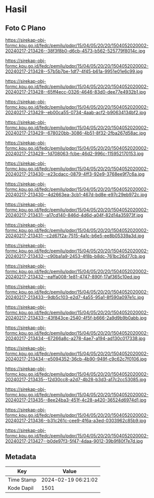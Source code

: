 # Hasil

## Foto C Plano

https://sirekap-obj-formc.kpu.go.id/fedc/pemilu/pdpr/15/04/05/20/20/1504052020002-20240217-213426--38f3f8b0-d6cb-4573-b562-525779f8014c.jpg

https://sirekap-obj-formc.kpu.go.id/fedc/pemilu/pdpr/15/04/05/20/20/1504052020002-20240217-213428--57b5b7be-1df7-4f45-b61a-9951e01e6c99.jpg

https://sirekap-obj-formc.kpu.go.id/fedc/pemilu/pdpr/15/04/05/20/20/1504052020002-20240217-213428--65ff4ecc-0326-4646-83d0-dee77e4932b1.jpg

https://sirekap-obj-formc.kpu.go.id/fedc/pemilu/pdpr/15/04/05/20/20/1504052020002-20240217-213429--eb00ca55-0734-4aab-acf2-b90634134bf2.jpg

https://sirekap-obj-formc.kpu.go.id/fedc/pemilu/pdpr/15/04/05/20/20/1504052020002-20240217-213429--678020bb-3086-4b51-8f32-2fba267d58ac.jpg

https://sirekap-obj-formc.kpu.go.id/fedc/pemilu/pdpr/15/04/05/20/20/1504052020002-20240217-213429--1d708063-fcbe-46d2-996c-115952170153.jpg

https://sirekap-obj-formc.kpu.go.id/fedc/pemilu/pdpr/15/04/05/20/20/1504052020002-20240217-213430--e23cdacc-0879-4ff3-92e9-3768ee9f7c6a.jpg

https://sirekap-obj-formc.kpu.go.id/fedc/pemilu/pdpr/15/04/05/20/20/1504052020002-20240217-213430--4d2663ea-3cb1-467d-bd8e-e97c29eb972c.jpg

https://sirekap-obj-formc.kpu.go.id/fedc/pemilu/pdpr/15/04/05/20/20/1504052020002-20240217-213431--a17cd140-846d-4d6d-a04f-82d14a35973f.jpg

https://sirekap-obj-formc.kpu.go.id/fedc/pemilu/pdpr/15/04/05/20/20/1504052020002-20240217-213431--c2d67f2a-7515-4a1c-b6e5-ee8b05339a3d.jpg

https://sirekap-obj-formc.kpu.go.id/fedc/pemilu/pdpr/15/04/05/20/20/1504052020002-20240217-213432--c90ba1a9-2453-4f8b-b8dc-761bc26d77cb.jpg

https://sirekap-obj-formc.kpu.go.id/fedc/pemilu/pdpr/15/04/05/20/20/1504052020002-20240217-213432--eaffa008-1e81-4747-890f-17af365c10ed.jpg

https://sirekap-obj-formc.kpu.go.id/fedc/pemilu/pdpr/15/04/05/20/20/1504052020002-20240217-213433--9db5c103-e2d7-4a55-95a1-8f590a097e1c.jpg

https://sirekap-obj-formc.kpu.go.id/fedc/pemilu/pdpr/15/04/05/20/20/1504052020002-20240217-213433--43f843ce-2540-4f5f-b666-2a9d9b9b0abb.jpg

https://sirekap-obj-formc.kpu.go.id/fedc/pemilu/pdpr/15/04/05/20/20/1504052020002-20240217-213434--67266a8c-a278-4ae7-a194-ad130c017338.jpg

https://sirekap-obj-formc.kpu.go.id/fedc/pemilu/pdpr/15/04/05/20/20/1504052020002-20240217-213434--e5094352-36cb-4b90-949f-c9c62c7f0106.jpg

https://sirekap-obj-formc.kpu.go.id/fedc/pemilu/pdpr/15/04/05/20/20/1504052020002-20240217-213435--12d30cc8-a2d7-4b28-b3d3-a17c2cc53085.jpg

https://sirekap-obj-formc.kpu.go.id/fedc/pemilu/pdpr/15/04/05/20/20/1504052020002-20240217-213435--8ee24ba3-451f-4c28-a420-36524d6974d1.jpg

https://sirekap-obj-formc.kpu.go.id/fedc/pemilu/pdpr/15/04/05/20/20/1504052020002-20240217-213436--b31c261c-cee9-4f6a-a3ed-0303962c85b9.jpg

https://sirekap-obj-formc.kpu.go.id/fedc/pemilu/pdpr/15/04/05/20/20/1504052020002-20240217-213427--b0de97f3-5f47-4daa-9012-39b9f80f7e7d.jpg


## Metadata

| Key        | Value               |
| ---------- | ------------------- |
| Time Stamp | 2024-02-19 06:21:02 |
| Kode Dapil | 1501                |




